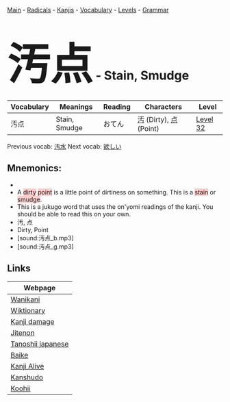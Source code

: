 <style> bigfont {font-size: 100px}</style>
[Main](../README.md) -
[Radicals](../radicals.md) -
[Kanjis](../kanjis.md) -
[Vocabulary](../vocabulary.md) -
[Levels](../levels.md) -
[Grammar](../grammar.md)
# <bigfont> 汚点</bigfont> - Stain, Smudge 

| Vocabulary | Meanings | Reading | Characters | Level |
| --- | --- | --- | --- | --- |
| 汚点 | Stain, Smudge | おてん |  [汚](../kanjis/汚.md) (Dirty), [点](../kanjis/点.md) (Point) | [Level 32](../levels/wk_level32.md) |

Previous vocab: [汚水](汚水.md) Next vocab: [欲しい](欲しい.md) 

## Mnemonics:

* 
* A <span style="background-color:#ffcccb"> dirty</span> <span style="background-color:#ffcccb"> point</span> is a little point of dirtiness on something. This is a <span style="background-color:#ffcccb"> stain</span> or <span style="background-color:#ffcccb"> smudge</span>.
* This is a jukugo word that uses the on'yomi readings of the kanji. You should be able to read this on your own.
* 汚, 点
* Dirty, Point
* [sound:汚点_b.mp3]
* [sound:汚点_g.mp3]


## Links 

| Webpage |
| --- |
| [Wanikani          ](https://www.wanikani.com/kanji/汚点) |
| [Wiktionary        ](https://en.wiktionary.org/wiki/汚点) |
| [Kanji damage      ](http://www.kanjidamage.com/kanji/search?utf8=✓&q=汚点) |
| [Jitenon           ](https://jitenon.com/kanji/汚点) |
| [Tanoshii japanese ](https://www.tanoshiijapanese.com/dictionary/kanji.cfm?k=汚点) |
| [Baike             ](https://baike.baidu.com/item/汚点) |
| [Kanji Alive       ](https://app.kanjialive.com/汚点) |
| [Kanshudo          ](https://www.kanshudo.com/searchmn?q=汚点) |
| [Koohii            ](https://kanji.koohii.com/study/kanji/汚点) |
